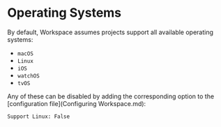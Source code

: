 <!--
 Operating Systems.md

 This source file is part of the Workspace open source project.
 https://github.com/SDGGiesbrecht/Workspace

 Copyright ©2017 Jeremy David Giesbrecht and the Workspace project contributors.

 Soli Deo gloria.

 Licensed under the Apache Licence, Version 2.0.
 See http://www.apache.org/licenses/LICENSE-2.0 for licence information.
 -->

# Operating Systems

By default, Workspace assumes projects support all available operating systems:

- `macOS`
- `Linux`
- `iOS`
- `watchOS`
- `tvOS`

Any of these can be disabled by adding the corresponding option to the [configuration file](Configuring Workspace.md):

```text
Support Linux: False
```
